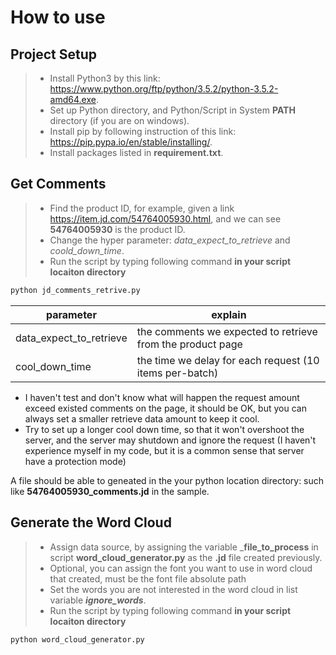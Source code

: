 # How to use #

## Project Setup ##

>- Install Python3 by this link: <https://www.python.org/ftp/python/3.5.2/python-3.5.2-amd64.exe>.
>- Set up Python directory, and Python/Script in System __PATH__ directory (if you are on windows).
>- Install pip by following instruction of this link: <https://pip.pypa.io/en/stable/installing/>.
>- Install packages listed in __requirement.txt__.

## Get Comments ##

>- Find the product ID, for example, given a link <https://item.jd.com/54764005930.html>, and we can see __54764005930__ is the product ID.
>- Change the hyper parameter: _data_expect_to_retrieve_ and _coold_down_time_.
>- Run the script by typing following command __in your script locaiton directory__

``` cmd
python jd_comments_retrive.py
```

| parameter               | explain                                                    |
| ----------------------- | ---------------------------------------------------------- |
| data_expect_to_retrieve | the comments we expected to retrieve from the product page |
| cool_down_time          | the time we delay for each request (10 items per-batch)    |

- I haven't test and don't know what will happen the request amount exceed existed comments on the page, it should be OK, but you can always set a smaller retrieve data amount to keep it cool.
- Try to set up a longer cool down time, so that it won't overshoot the server, and the server may shutdown and ignore the request (I haven't experience myself in my code, but it is a common sense that server have a protection mode)

A file should be able to geneated in the your python location directory: such like __54764005930_comments.jd__ in the sample.

## Generate the Word Cloud ##

>- Assign data source, by assigning the variable ___file_to_process__ in script __word_cloud_generator.py__ as the __.jd__ file created previously.
>- Optional, you can assign the font you want to use in word cloud that created, must be the font file absolute path
>- Set the words you are not interested in the word cloud in list variable ___ignore_words___.
>- Run the script by typing following command __in your script locaiton directory__

``` cmd
python word_cloud_generator.py
```
